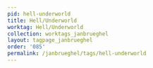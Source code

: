 ```yaml
---
pid: hell-underworld
title: Hell/Underworld
worktag: Hell/Underworld
collection: worktags_janbrueghel
layout: tagpage_janbrueghel
order: '085'
permalink: /janbrueghel/tags/hell-underworld
---
```

